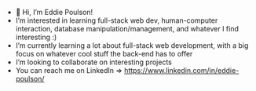 - 👋 Hi, I’m Eddie Poulson! 
-  I’m interested in learning full-stack web dev, human-computer interaction, database manipulation/management, and whatever I find interesting :)
-  I’m currently learning a lot about full-stack web development, with a big focus on whatever cool stuff the back-end has to offer
-  I’m looking to collaborate on interesting projects
-  You can reach me on LinkedIn => https://www.linkedin.com/in/eddie-poulson/

<!---
UnitedPuggs/UnitedPuggs is a ✨ special ✨ repository because its `README.md` (this file) appears on your GitHub profile.
You can click the Preview link to take a look at your changes.
--->
